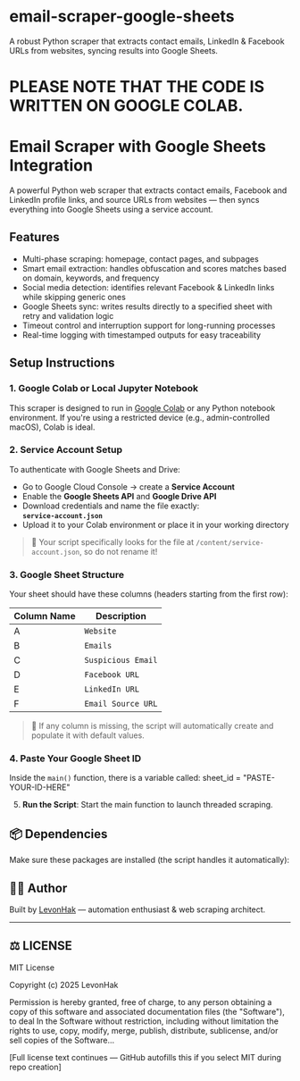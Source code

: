 # email-scraper-google-sheets
A robust Python scraper that extracts contact emails, LinkedIn &amp; Facebook URLs from websites, syncing results into Google Sheets.

# PLEASE NOTE THAT THE CODE IS WRITTEN ON GOOGLE COLAB.

# Email Scraper with Google Sheets Integration

A powerful Python web scraper that extracts contact emails, Facebook and LinkedIn profile links, and source URLs from websites — then syncs everything into Google Sheets using a service account.

##  Features

-  Multi-phase scraping: homepage, contact pages, and subpages
-  Smart email extraction: handles obfuscation and scores matches based on domain, keywords, and frequency
-  Social media detection: identifies relevant Facebook & LinkedIn links while skipping generic ones
-  Google Sheets sync: writes results directly to a specified sheet with retry and validation logic
-  Timeout control and interruption support for long-running processes
-  Real-time logging with timestamped outputs for easy traceability

##  Setup Instructions

### 1. Google Colab or Local Jupyter Notebook

This scraper is designed to run in [Google Colab](https://colab.research.google.com) or any Python notebook environment. If you're using a restricted device (e.g., admin-controlled macOS), Colab is ideal.

### 2. Service Account Setup

To authenticate with Google Sheets and Drive:

- Go to Google Cloud Console → create a **Service Account**
- Enable the **Google Sheets API** and **Google Drive API**
- Download credentials and name the file exactly:  
  **`service-account.json`**
- Upload it to your Colab environment or place it in your working directory

> 🔐 Your script specifically looks for the file at `/content/service-account.json`, so do not rename it!

### 3. Google Sheet Structure

Your sheet should have these columns (headers starting from the first row):

 | Column Name         | Description                                     |
 |---------------------|-------------------------------------------------|
A| `Website`           | Website URL to analyze                          |
B| `Emails`            | Valid domain-matching email                     |
C| `Suspicious Email`  | Valid email that doesn't match the domain       |
D| `Facebook URL`      | Scraped Facebook profile link                   |
E| `LinkedIn URL`      | Scraped LinkedIn page/company profile           |
F| `Email Source URL`  | Page where the email was found                  |

> 📝 If any column is missing, the script will automatically create and populate it with default values.

### 4. Paste Your Google Sheet ID

Inside the `main()` function, there is a variable called:
sheet_id = "PASTE-YOUR-ID-HERE"


5. **Run the Script**: Start the main function to launch threaded scraping.

## 📦 Dependencies

Make sure these packages are installed (the script handles it automatically):


## 🧑‍💻 Author

Built by [LevonHak](https://github.com/LevonHak) — automation enthusiast & web scraping architect.


---

## ⚖️ LICENSE

MIT License

Copyright (c) 2025 LevonHak

Permission is hereby granted, free of charge, to any person obtaining a copy
of this software and associated documentation files (the "Software"), to deal
In the Software without restriction, including without limitation the rights
to use, copy, modify, merge, publish, distribute, sublicense, and/or sell
copies of the Software...

[Full license text continues — GitHub autofills this if you select MIT during repo creation]



